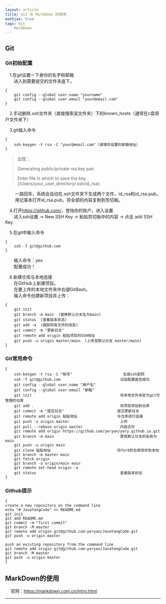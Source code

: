 ```yaml
---
layout: article
title: Git 与 MarkDown 的使用
mathjax: true
tags: Git 
    MarkDown
---
```

## Git
### Git初始配置 
&emsp;1.在git设置一下身份的名字和邮箱    
&emsp;&emsp;进入到需要提交的文件夹底下。   
```git
{
    git config --global user.name "yourname"
    git config --global user.email "your@email.com"
}
``` 

&emsp;2.手动删除.ssh文件夹（直接搜索该文件夹）下的known_hosts（通常在c盘用户文件夹下）

&emsp;3.git输入命令 
```git
{
    ssh-keygen -t rsa -C "your@email.com"（请填你设置的邮箱地址）
}
``` 
>出现：
>
>Generating public/private rsa key pair. 
>
>Enter file in which to save the key (/Users/your_user_directory/.ssh/id_rsa):

&emsp; &emsp;一路回车，系统会自动在.ssh文件夹下生成两个文件，id_rsa和id_rsa.pub。  
&emsp; &emsp;用记事本打开id_rsa.pub，将全部的内容复制到剪切板。 

&emsp;4.打开<https://github.com/>，登陆你的账户，进入设置     
&emsp;&emsp;进入ssh设置 -> New SSH Key -> 粘贴剪切板中的内容 -> 点击 add SSH Key 

&emsp;5.在git中输入命令 
```git
{
    ssh -T git@github.com
}
``` 
&emsp;&emsp;输入命令：yes      
&emsp;&emsp;配置成功！ 

&emsp;6.新建仓库与本地连接     
&emsp;&emsp;在GitHub上新建项目。    
&emsp;&emsp;在要上传的本地文件夹中右键GitBash。   
&emsp;&emsp;输入命令创建新项目并上传：   
```git
{
    git init 
    git branch -m main  (替换默认分支名为main) 
    git status  (查看版本状态)
    git add -a  (跟踪所有文件的改变)
    git commit -m "更新日志" 
    git remote add origin 粘贴项目的SSH地址 
    git push -u origin master/main  (上传至默认分支 master/main) 
}
``` 
### Git常用命令 

```git
{
    ssh-ketgen -t rsa -C "账号"			            生成ssh密钥
    ssh -T git@github.com			                试验配置是否成功
    git config --global user.name "用户名"		
    git config --global user.email "邮箱"		
    git init					                    将本地文件夹变为git可管理的仓库
    git add .					                    将项目添加到仓库
    git commit -m "提交日志"                        提交更新日志
    git remote add origin 粘贴地址		            与仓库进行连接
    git push -u origin master			            上传
    git pull --rebase origin master			        内容合并
    git remote add origin https://github.com/yeryan/yery.github.io.git
    git branch -m main				                更改默认分支的名称为main
    git push -u origin main
    git clone 粘贴地址				                将fork的仓库同步到本地
    git branch -m master main
    git fetch origin
    git branch -u origin/main main
    git remote set-head origin -a
    git status				                        查看版本状态
}
```
### Github提示

```git
{
create a new repository on the command line   
echo "# JavaYangCode" >> README.md
git init
git add README.md
git commit -m "first commit"
git branch -M master
git remote add origin git@github.com:yeryan/JavaYangCode.git
git push -u origin master

push an existing repository from the command line 
git remote add origin git@github.com:yeryan/JavaYangCode.git
git branch -M master
git push -u origin master 
}
```

## MarkDown的使用 

&emsp; 官网：<https://markdown.com.cn/intro.html> 

        
---